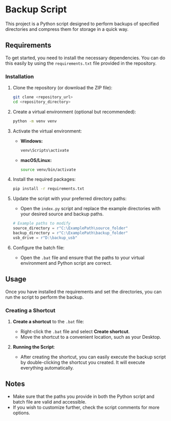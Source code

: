 # Backup Script

This project is a Python script designed to perform backups of specified directories and compress them for storage in a quick way.

## Requirements

To get started, you need to install the necessary dependencies. You can do this easily by using the `requirements.txt` file provided in the repository.

### Installation

1. Clone the repository (or download the ZIP file):
    ```bash
    git clone <repository_url>
    cd <repository_directory>
    ```

2. Create a virtual environment (optional but recommended):
    ```bash
    python -m venv venv
    ```

3. Activate the virtual environment:
    - **Windows:**
      ```bash
      venv\Scripts\activate
      ```
    - **macOS/Linux:**
      ```bash
      source venv/bin/activate
      ```

4. Install the required packages:
    ```bash
    pip install -r requirements.txt
    ```

5. Update the script with your preferred directory paths:
    - Open the `index.py` script and replace the example directories with your desired source and backup paths.

    ```python
    # Example paths to modify
    source_directory = r"C:\ExamplePath\source_folder"
    backup_directory = r"C:\ExamplePath\backup_folder"
    usb_drive = r"D:\backup_usb"
    ```

6. Configure the batch file:
    - Open the `.bat` file and ensure that the paths to your virtual environment and Python script are correct.

## Usage

Once you have installed the requirements and set the directories, you can run the script to perform the backup.

### Creating a Shortcut

1. **Create a shortcut** to the `.bat` file:
    - Right-click the `.bat` file and select **Create shortcut**.
    - Move the shortcut to a convenient location, such as your Desktop.

2. **Running the Script**:
    - After creating the shortcut, you can easily execute the backup script by double-clicking the shortcut you created. It will execute everything automatically.

## Notes

- Make sure that the paths you provide in both the Python script and batch file are valid and accessible.
- If you wish to customize further, check the script comments for more options.
